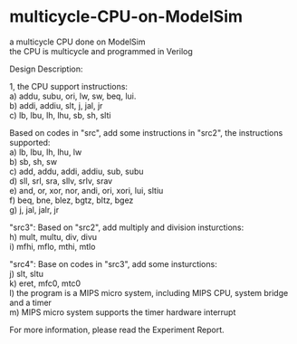 # multicycle-CPU-on-ModelSim
a multicycle CPU done on ModelSim  
the CPU is multicycle and programmed in Verilog

Design Description:

1, the CPU support instructions:   
a) addu, subu, ori, lw, sw, beq, lui.   
b) addi, addiu, slt, j, jal, jr   
c) lb, lbu, lh, lhu, sb, sh, slti  


Based on codes in "src", add some instructions in "src2", the instructions supported:    
a) lb, lbu, lh, lhu, lw   
b) sb, sh, sw   
c) add, addu, addi, addiu, sub, subu   
d) sll, srl, sra, sllv, srlv, srav   
e) and, or, xor, nor, andi, ori, xori, lui, sltiu   
f) beq, bne, blez, bgtz, bltz, bgez  
g) j, jal, jalr, jr     

"src3":   Based on "src2", add multiply and division insturctions:   
h) mult, multu, div, divu   
i) mfhi, mflo, mthi, mtlo     


 "src4":  Base on codes in "src3", add some insturctions:  
j) slt, sltu   
k) eret, mfc0, mtc0   
l) the program is a MIPS micro system, including MIPS CPU, system bridge and a timer   
m) MIPS micro system supports the timer hardware interrupt   

For more information, please read the Experiment Report.   
